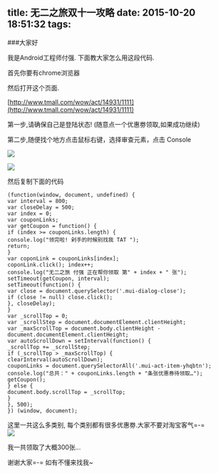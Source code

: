 title: 无二之旅双十一攻略
date: 2015-10-20 18:51:32
tags:
---

###大家好 

我是Android工程师付强. 下面教大家怎么用这段代码.

首先你要有chrome浏览器

然后打开这个页面.


[http://www.tmall.com/wow/act/14931/1111](http://www.tmall.com/wow/act/14931/1111)

第一步,请确保自己是登陆状态! (随意点一个优惠劵领取,如果成功继续)

第二步,随便找个地方点击鼠标右键，选择审查元素，点击 Console

![](http://ww3.sinaimg.cn/large/74311666jw1ex1khsnolmj20870a9405.jpg)

![](http://ww1.sinaimg.cn/large/74311666jw1ex1ki7t747j20b604fdg1.jpg)


然后复制下面的代码 

```
(function(window, document, undefined) {
var interval = 800;
var closeDelay = 500;
var index = 0;
var couponLinks;
var getCoupon = function() {
if (index >= couponLinks.length) {
console.log("领完啦! 剁手的时候别找我 TAT ");
return;
}
var coponLink = couponLinks[index];
coponLink.click(); index++;
console.log("无二之旅 付强 正在帮你领取 第" + index + " 张");
setTimeout(getCoupon, interval);
setTimeout(function() {
var close = document.querySelector('.mui-dialog-close');
if (close != null) close.click();
}, closeDelay);
}
var _scrollTop = 0;
var _scrollStep = document.documentElement.clientHeight;
var _maxScrollTop = document.body.clientHeight - document.documentElement.clientHeight;
var autoScrollDown = setInterval(function() {
_scrollTop += _scrollStep;
if (_scrollTop > _maxScrollTop) {
clearInterval(autoScrollDown);
couponLinks = document.querySelectorAll('.mui-act-item-yhqbtn');
console.log("总共：" + couponLinks.length + "条张优惠券待领取…");
getCoupon();
} else {
document.body.scrollTop = _scrollTop;
}
}, 500);
}) (window, document);
```


这里一共这么多类别, 每个类别都有很多优惠劵.大家不要对淘宝客气=-=  
![](http://ww2.sinaimg.cn/large/c1b2f9f1jw1ex7t3a5wcjj207o0wcdi4.jpg)


我一共领取了大概300张...

谢谢大家=-=  如有不懂来找我~


